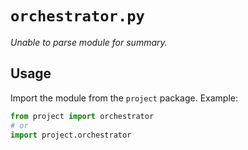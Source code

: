 # `orchestrator.py`

_Unable to parse module for summary._

## Usage

Import the module from the `project` package. Example:

```python
from project import orchestrator
# or
import project.orchestrator
```
